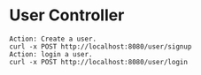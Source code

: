 # User Controller
```
Action: Create a user.
curl -x POST http://localhost:8080/user/signup
Action: login a user.
curl -x POST http://localhost:8080/user/login

```
